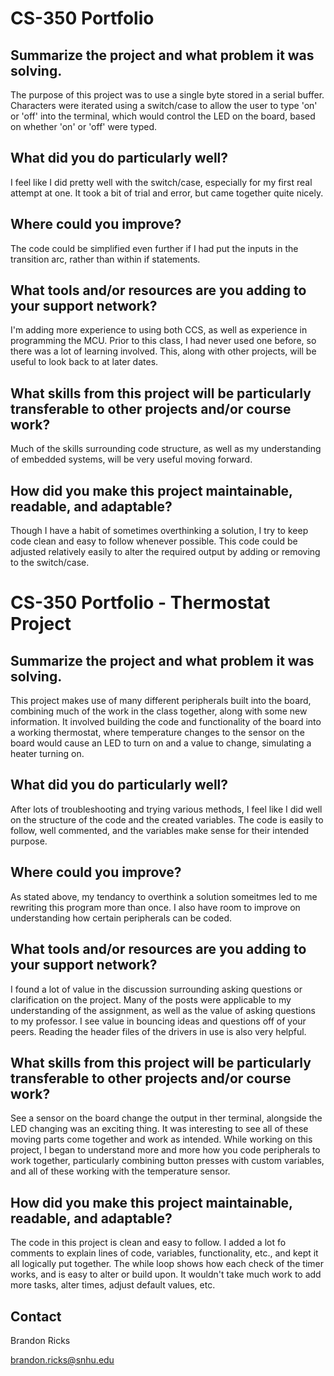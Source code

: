 # CS-350 Portfolio

## Summarize the project and what problem it was solving.
The purpose of this project was to use a single byte stored in a serial buffer. Characters were iterated using a switch/case to allow the user to type 'on' or 'off' into the terminal, which would control the LED on the board, based on whether 'on' or 'off' were typed.

## What did you do particularly well?
I feel like I did pretty well with the switch/case, especially for my first real attempt at one. It took a bit of trial and error, but came together quite nicely.

## Where could you improve?
The code could be simplified even further if I had put the inputs in the transition arc, rather than within if statements.

## What tools and/or resources are you adding to your support network?
I'm adding more experience to using both CCS, as well as experience in programming the MCU. Prior to this class, I had never used one before, so there was a lot of learning involved. This, along with other projects, will be useful to look back to at later dates.

## What skills from this project will be particularly transferable to other projects and/or course work?
Much of the skills surrounding code structure, as well as my understanding of embedded systems, will be very useful moving forward.

## How did you make this project maintainable, readable, and adaptable?
Though I have a habit of sometimes overthinking a solution, I try to keep code clean and easy to follow whenever possible. This code could be adjusted relatively easily to alter the required output by adding or removing to the switch/case.


# CS-350 Portfolio - Thermostat Project

## Summarize the project and what problem it was solving.
This project makes use of many different peripherals built into the board, combining much of the work in the class together, along with some new information. It involved building the code and functionality of the board into a working thermostat, where temperature changes to the sensor on the board would cause an LED to turn on and a value to change, simulating a heater turning on.

## What did you do particularly well?
After lots of troubleshooting and trying various methods, I feel like I did well on the structure of the code and the created variables. The code is easily to follow, well commented, and the variables make sense for their intended purpose.

## Where could you improve?
As stated above, my tendancy to overthink a solution someitmes led to me rewriting this program more than once. I also have room to improve on understanding how certain peripherals can be coded.

## What tools and/or resources are you adding to your support network?
I found a lot of value in the discussion surrounding asking questions or clarification on the project. Many of the posts were applicable to my understanding of the assignment, as well as the value of asking questions to my professor. I see value in bouncing ideas and questions off of your peers. Reading the header files of the drivers in use is also very helpful.

## What skills from this project will be particularly transferable to other projects and/or course work?
See a sensor on the board change the output in ther terminal, alongside the LED changing was an exciting thing. It was interesting to see all of these moving parts come together and work as intended. While working on this project, I began to understand more and more how you code peripherals to work together, particularly combining button presses with custom variables, and all of these working with the temperature sensor.

## How did you make this project maintainable, readable, and adaptable?
The code in this project is clean and easy to follow. I added a lot fo comments to explain lines of code, variables, functionality, etc., and kept it all logically put together. The while loop shows how each check of the timer works, and is easy to alter or build upon. It wouldn't take much work to add more tasks, alter times, adjust default values, etc.

## Contact
Brandon Ricks

brandon.ricks@snhu.edu
